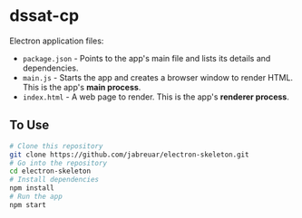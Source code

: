 # dssat-cp

Electron application files:

- `package.json` - Points to the app's main file and lists its details and dependencies.
- `main.js` - Starts the app and creates a browser window to render HTML. This is the app's **main process**.
- `index.html` - A web page to render. This is the app's **renderer process**.

## To Use

```bash
# Clone this repository
git clone https://github.com/jabreuar/electron-skeleton.git
# Go into the repository
cd electron-skeleton
# Install dependencies
npm install
# Run the app
npm start
```